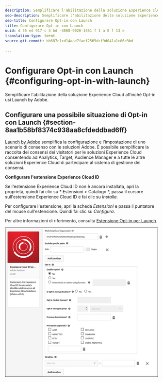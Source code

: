 ```yaml
---
description: Semplificare l'abilitazione della soluzione Experience Cloud affinché Opt-in usi Launch by Adobe.
seo-description: Semplificare l'abilitazione della soluzione Experience Cloud affinché Opt-in usi Launch by Adobe.
seo-title: Configurare Opt-in con Launch
title: Configurare Opt-in con Launch
uuid: d 35 ed 917-c 4 bd -4868-9026-1461 f 1 a 8 f 13 e
translation-type: tm+mt
source-git-commit: bb687c1cd14aae7faef2565dcf9d041a1c06e3bd

---
```



# Configurare Opt-in con Launch {#configuring-opt-in-with-launch}

Semplificare l&#39;abilitazione della soluzione Experience Cloud affinché Opt-in usi Launch by Adobe.

## Configurare una possibile situazione di Opt-in con Launch {#section-8aa1b58bf8374c938aa8cfdeddbad6ff}

[Launch by Adobe](https://docs.adobelaunch.com/) semplifica la configurazione e l&#39;impostazione di uno scenario di consenso con le soluzioni Adobe. È possibile semplificare la raccolta dei consensi dei visitatori per le soluzioni Experience Cloud consentendo ad Analytics, Target, Audience Manager e a tutte le altre soluzioni Experience Cloud di partecipare al sistema di gestione dei consensi.

**Configurare l&#39;estensione Experience Cloud ID**

Se l&#39;estensione Experience Cloud ID non è ancora installata, apri la proprietà, quindi fai clic su * Estensioni &gt; Catalogo *, passa il cursore sull&#39;estensione Experience Cloud ID e fai clic su *Installa*.

Per configurare l&#39;estensione, apri la scheda *Estensioni* e passa il puntatore del mouse sull&#39;estensione. Quindi fai clic su *Configura*.

Per altre informazioni di riferimento, consulta [Estensione Opt-in per Launch](https://docs.adobelaunch.com/extension-reference/web/experience-cloud-id-service-extension).

![](assets/optin-launch.jpg)

